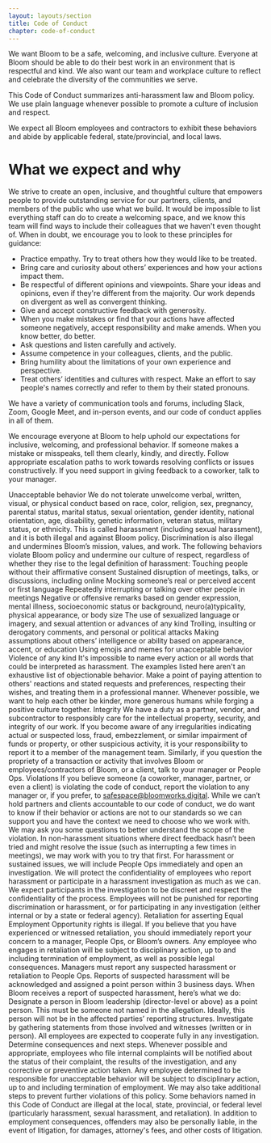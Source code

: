 ```yaml
---
layout: layouts/section
title: Code of Conduct
chapter: code-of-conduct
---
```


We want Bloom to be a safe, welcoming, and inclusive culture. Everyone at Bloom should be able to do their best work in an environment that is respectful and kind. We also want our team and workplace culture to reflect and celebrate the diversity of the communities we serve.

This Code of Conduct summarizes anti-harassment law and Bloom policy. We use plain language whenever possible to promote a culture of inclusion and respect.

We expect all Bloom employees and contractors to exhibit these behaviors and abide by applicable federal, state/provincial, and local laws.

# What we expect and why

We strive to create an open, inclusive, and thoughtful culture that empowers people to provide outstanding service for our partners, clients, and members of the public who use what we build. It would be impossible to list everything staff can do to create a welcoming space, and we know this team will find ways to include their colleagues that we haven't even thought of. When in doubt, we encourage you to look to these principles for guidance:

- Practice empathy. Try to treat others how they would like to be treated.
- Bring care and curiosity about others’ experiences and how your actions impact them.
- Be respectful of different opinions and viewpoints. Share your ideas and opinions, even if they're different from the majority. Our work depends on divergent as well as convergent thinking.
- Give and accept constructive feedback with generosity.
- When you make mistakes or find that your actions have affected someone negatively, accept responsibility and make amends. When you know better, do better.
- Ask questions and listen carefully and actively.
- Assume competence in your colleagues, clients, and the public.
- Bring humility about the limitations of your own experience and perspective.
- Treat others’ identities and cultures with respect. Make an effort to say people's names correctly and refer to them by their stated pronouns.

We have a variety of communication tools and forums, including Slack, Zoom, Google Meet, and in-person events, and our code of conduct applies in all of them.

We encourage everyone at Bloom to help uphold our expectations for inclusive, welcoming, and professional behavior. If someone makes a mistake or misspeaks, tell them clearly, kindly, and directly. Follow appropriate escalation paths to work towards resolving conflicts or issues constructively. If you need support in giving feedback to a coworker, talk to your manager.

Unacceptable behavior
We do not tolerate unwelcome verbal, written, visual, or physical conduct based on race, color, religion, sex, pregnancy, parental status, marital status, sexual orientation, gender identity, national orientation, age, disability, genetic information, veteran status, military status, or ethnicity. This is called harassment (including sexual harassment), and it is both illegal and against Bloom policy. Discrimination is also illegal and undermines Bloom’s mission, values, and work.
The following behaviors violate Bloom policy and undermine our culture of respect, regardless of whether they rise to the legal definition of harassment:
Touching people without their affirmative consent
Sustained disruption of meetings, talks, or discussions, including online
Mocking someone’s real or perceived accent or first language
Repeatedly interrupting or talking over other people in meetings
Negative or offensive remarks based on gender expression, mental illness, socioeconomic status or background, neuro(a)typicality, physical appearance, or body size
The use of sexualized language or imagery, and sexual attention or advances of any kind
Trolling, insulting or derogatory comments, and personal or political attacks
Making assumptions about others’ intelligence or ability based on appearance, accent, or education
Using emojis and memes for unacceptable behavior
Violence of any kind
It's impossible to name every action or all words that could be interpreted as harassment. The examples listed here aren't an exhaustive list of objectionable behavior. Make a point of paying attention to others' reactions and stated requests and preferences, respecting their wishes, and treating them in a professional manner. Whenever possible, we want to help each other be kinder, more generous humans while forging a positive culture together.
Integrity
We have a duty as a partner, vendor, and subcontractor to responsibly care for the intellectual property, security, and integrity of our work. If you become aware of any irregularities indicating actual or suspected loss, fraud, embezzlement, or similar impairment of funds or property, or other suspicious activity, it is your responsibility to report it to a member of the management team.
Similarly, if you question the propriety of a transaction or activity that involves Bloom or employees/contractors of Bloom, or a client, talk to your manager or People Ops.
Violations
If you believe someone (a coworker, manager, partner, or even a client) is violating the code of conduct, report the violation to any manager or, if you prefer, to safespace@bloomworks.digital. While we can’t hold partners and clients accountable to our code of conduct, we do want to know if their behavior or actions are not to our standards so we can support you and have the context we need to choose who we work with.
We may ask you some questions to better understand the scope of the violation. In non-harassment situations where direct feedback hasn’t been tried and might resolve the issue (such as interrupting a few times in meetings), we may work with you to try that first. For harassment or sustained issues, we will include People Ops immediately and open an investigation.
We will protect the confidentiality of employees who report harassment or participate in a harassment investigation as much as we can. We expect participants in the investigation to be discreet and respect the confidentiality of the process.
Employees will not be punished for reporting discrimination or harassment, or for participating in any investigation (either internal or by a state or federal agency). Retaliation for asserting Equal Employment Opportunity rights is illegal.
If you believe that you have experienced or witnessed retaliation, you should immediately report your concern to a manager, People Ops, or Bloom’s owners. Any employee who engages in retaliation will be subject to disciplinary action, up to and including termination of employment, as well as possible legal consequences.
Managers must report any suspected harassment or retaliation to People Ops. Reports of suspected harassment will be acknowledged and assigned a point person within 3 business days. When Bloom receives a report of suspected harassment, here’s what we do:
Designate a person in Bloom leadership (director-level or above) as a point person. This must be someone not named in the allegation. Ideally, this person will not be in the affected parties’ reporting structures.
Investigate by gathering statements from those involved and witnesses (written or in person). All employees are expected to cooperate fully in any investigation.
Determine consequences and next steps.
Whenever possible and appropriate, employees who file internal complaints will be notified about the status of their complaint, the results of the investigation, and any corrective or preventive action taken.
Any employee determined to be responsible for unacceptable behavior will be subject to disciplinary action, up to and including termination of employment. We may also take additional steps to prevent further violations of this policy.
Some behaviors named in this Code of Conduct are illegal at the local, state, provincial, or federal level (particularly harassment, sexual harassment, and retaliation). In addition to employment consequences, offenders may also be personally liable, in the event of litigation, for damages, attorney's fees, and other costs of litigation.
